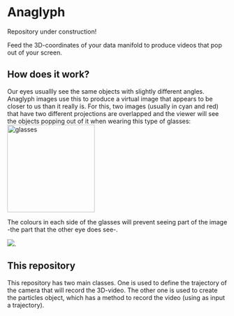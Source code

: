 # Anaglyph 

Repository under construction! 

Feed the 3D-coordinates of your data manifold to produce videos that pop out of your screen.

## How does it work?

Our eyes usuallly see the same objects with slightly different angles. Anaglyph images use this to produce a virtual image that appears to be closer to us than it really is. For this, two images (usually in cyan and red) that have two different projections are overlapped and the viewer will see the objects popping out of it when wearing this type of glasses:
<img src="https://github.com/reginasar/anaglyph/assets/50836927/5fa9f30d-230f-4388-ab29-2786de2390c0" alt="glasses" width="200"/>

The colours in each side of the glasses will prevent seeing part of the image -the part that the other eye does see-.


<IMG SRC="3Danim.gif">.

## This repository

This repository has two main classes. One is used to define the trajectory of the camera that will record the 3D-video. The other one is used to create the particles object, which has a method to record the video (using as input a trajectory). 

